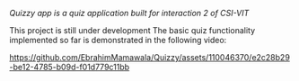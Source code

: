 *Quizzy app is a quiz application built for interaction 2 of CSI-VIT*

This project is still under development 
The basic quiz functionality implemented so far is demonstrated in the following video: 

https://github.com/EbrahimMamawala/Quizzy/assets/110046370/e2c28b29-be12-4785-b09d-f01d779c11bb
